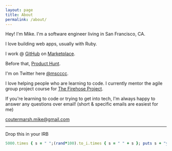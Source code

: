 ```yaml
---
layout: page
title: About
permalink: /about/
---
```

Hey! I'm Mike. I'm a software engineer living in San Francisco, CA.

I love building web apps, usually with Ruby.

I work @ [GitHub](https://github.com/mscoutermarsh) on [Marketplace](https://github.com/marketplace). 

Before that, [Product Hunt](https://www.producthunt.com).

I'm on Twitter here [@mscccc](http://twitter.com/mscccc).

I love helping people who are learning to code. I currently mentor the agile
group project course for [The Firehose Project](https://thefirehoseproject.com).

If you're learning to code or trying to get into tech, I'm always happy to
answer any questions over email! (short & specific emails are easiest for me)

[coutermarsh.mike@gmail.com](mailto:coutermarsh.mike@gmail.com)

---

Drop this in your IRB
```ruby
5000.times { s = " ";(rand*100).to_i.times { s = " " + s }; puts s + "you are awesome"; sleep 1 }
```
